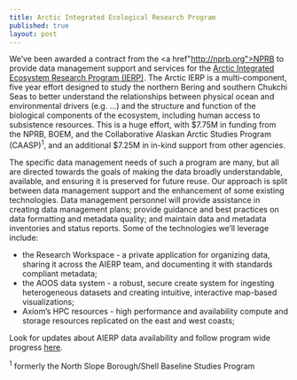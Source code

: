 ```yaml
---
title: Arctic Integrated Ecological Research Program
published: true
layout: post
---
```


We’ve been awarded a contract from the <a href"http://nprb.org">NPRB</a> to provide data management support and services for the <a href="http://www.nprb.org/arctic-program">Arctic Integrated Ecosystem Research Program (IERP)</a>. The Arctic IERP is a multi-component, five year effort designed to study the northern Bering and southern Chukchi Seas to better understand the relationships between physical ocean and environmental drivers (e.g. …) and the structure and function of the biological components of the ecosystem, including human access to subsistence resources. This is a huge effort, with $7.75M in funding from the NPRB, BOEM, and the Collaborative Alaskan Arctic Studies Program (CAASP)<sup>1</sup>, and an additional $7.25M in in-kind support from other agencies. 

The specific data management needs of such a program are many, but all are directed towards the goals of making the data broadly understandable, available, and ensuring it is preserved for future reuse. Our approach is split between data management support and the enhancement of some existing technologies. Data management personnel will provide assistance in creating data management plans; provide guidance and best practices on data formatting and metadata quality; and maintain data and metadata inventories and status reports. Some of the technologies we’ll leverage include:

- the Research Workspace - a private application for organizing data, sharing it across the AIERP team, and documenting it with standards compliant metadata; 
- the AOOS data system - a robust, secure create system for ingesting heterogeneous datasets and creating intuitive, interactive map-based visualizations;
- Axiom’s HPC resources - high performance and availability compute and storage resources replicated on the east and west coasts;

Look for updates about AIERP data availability and follow program wide progress <a href="http://www.nprb.org/news/c/5">here</a>.

<sup>1</sup> formerly the North Slope Borough/Shell Baseline Studies Program


